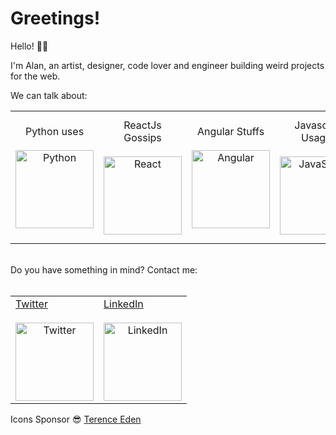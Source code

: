<H1>Greetings!</H1>

Hello! 👋🏼

I'm Alan, an artist, designer, code lover and engineer building weird projects for the web.

We can talk about: 

<table>
<tr>
<td style='text-align: center;'>Python uses<br><br><img src="https://edent.github.io/SuperTinyIcons/images/svg/python.svg"     
  width="125" title="Python" /></td>
<td style='text-align: center;'>ReactJs Gossips<br><br><img src="https://edent.github.io/SuperTinyIcons/images/svg/react.svg" width="125" title="React" /></td>
<td style='text-align: center;'>Angular Stuffs<br><br><img src="https://edent.github.io/SuperTinyIcons/images/svg/angular.svg" width="125" title="Angular" /></td>
<td style='text-align: center;'>Javascript Usages<br><br><img src="https://edent.github.io/SuperTinyIcons/images/svg/javascript.svg" width="125" title="JavaScript" />
<td style='text-align: center;'>How beautiful is<br>Ruby and RoR :heart:<br><br><img src="https://edent.github.io/SuperTinyIcons/images/svg/ruby.svg" width="125" title="JavaScript" /></td>
</td>
<td style='text-align: center;'>Memories of PHP<br><br><img src="https://edent.github.io/SuperTinyIcons/images/svg/php.svg" width="125" title="PHP" /></td>
<td style='text-align: center;'>AC::zap:DC Song's<br><br><img src="https://edent.github.io/SuperTinyIcons/images/svg/spotify.svg" width="125" title="Spotify" /></td> 
</tr>
</table>

  <br>
  Do you have something in mind? Contact me:
  <br><br>
  
<table style='margin-left: auto; margin-right: auto;'>
  <tr>
    <td>
      <a href='https://twitter.com/alanmoncadav'  style="text-align: center;">
        Twitter<br><br><img src="https://edent.github.io/SuperTinyIcons/images/svg/twitter.svg" width="125" title="Twitter" /></a>
    </td>
    <td>
      <a href='https://www.linkedin.com/in/amoncadav'  style="text-align: center;">
        LinkedIn<br><br><img src="https://edent.github.io/SuperTinyIcons/images/svg/linkedin.svg" width="125" title="LinkedIn" />
      </a>
    </td>
  </tr>
</table>

Icons Sponsor :sunglasses: <a href='https://github.com/edent/SuperTinyIcons'>Terence Eden</a>
